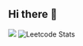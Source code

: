 ## Hi there 👋
![](https://leetcard.jacoblin.cool/arulthirumalainathan?animation=true)
![Leetcode Stats](https://leetcard.jacoblin.cool/arulthirumalainathan?theme=forest)
<!--
**Aruleeswarangithub/Aruleeswarangithub** is a ✨ _special_ ✨ repository because its `README.md` (this file) appears on your GitHub profile.

Here are some ideas to get you started:

- 🔭 I’m currently working on ...
- 🌱 I’m currently learning ...
- 👯 I’m looking to collaborate on ...
- 🤔 I’m looking for help with ...
- 💬 Ask me about ...
- 📫 How to reach me: ...
- 😄 Pronouns: ...
- ⚡ Fun fact: ...
-->
